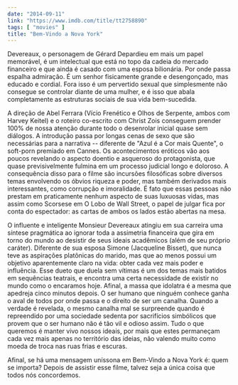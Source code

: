 ```yaml
---
date: "2014-09-11"
link: "https://www.imdb.com/title/tt2758890"
tags: [ "movies" ]
title: "Bem-Vindo a Nova York"
---
```

Devereaux, o personagem de Gérard Depardieu em mais um papel memorável, é um intelectual que está no topo da cadeia do mercado financeiro e que ainda é casado com uma esposa bilionária. Por onde passa espalha admiração. É um senhor fisicamente grande e desengonçado, mas educado e cordial. Fora isso é um pervertido sexual que simplesmente não consegue se controlar diante de uma mulher, e é isso que abala completamente as estruturas sociais de sua vida bem-sucedida.

A direção de Abel Ferrara (Vício Frenético e Olhos de Serpente, ambos com Harvey Keitel) e o roteiro co-escrito com Christ Zois conseguem prender 100% de nossa atenção durante todo o desenrolar inicial quase sem diálogos. A introdução passa por longas cenas de sexo que são necessárias para a narrativa -- diferente de "Azul é a Cor mais Quente", o soft-porn premiado em Cannes. Os acontecimentos eróticos vão aos poucos revelando o aspecto doentio e asqueroso do protagonista, que quase previsivelmente fulmina em um processo judicial longo e doloroso. A consequência disso para o filme são incursões filosóficas sobre diversos temas envolvendo os óbvios riqueza e poder, mas também derivados mais interessantes, como corrupção e imoralidade. É fato que essas pessoas não prestam em praticamente nenhum aspecto de suas luxuosas vidas, mas assim como Scorsese em O Lobo de Wall Street, o papel de julgar fica por conta do espectador: as cartas de ambos os lados estão abertas na mesa.

O influente e inteligente Monsieur Devereaux atingiu em sua carreira uma síntese pragmática ao ignorar toda a assimetria financeira que gira em torno do mundo ao desistir de seus ideais acadêmicos (além de seu próprio caráter). Diferente de sua esposa Simone (Jacqueline Bisset), que nunca teve as aspirações platônicas do marido, mas que ao menos possui um objetivo aparentemente claro na vida: obter cada vez mais poder e influência. Esse dueto que duela sem vítimas é um dos temas mais batidos em sequências teatrais, e encontra uma certa necessidade de existir no mundo como o encaramos hoje. Afinal, a massa que idolatra é a mesma que apedreja cinco minutos depois. O ser humano que ninguém conhece ganha o aval de todos por onde passa e o direito de ser um canalha. Quando a verdade é revelada, o mesmo canalha mal se surpreende quando é repreendido por uma sociedade sedenta por sacrifícios simbólicos que provem que o ser humano não é tão vil e odioso assim. Tudo o que queremos é manter vivo nossos ideais, por mais que estes permaneçam cada vez mais apenas no território das ideias, não valendo muito como moeda de troca nas ruas frias e escuras.

Afinal, se há uma mensagem uníssona em Bem-Vindo a Nova York é: quem se importa? Depois de assistir esse filme, talvez seja a única coisa que todos nós concordemos.
